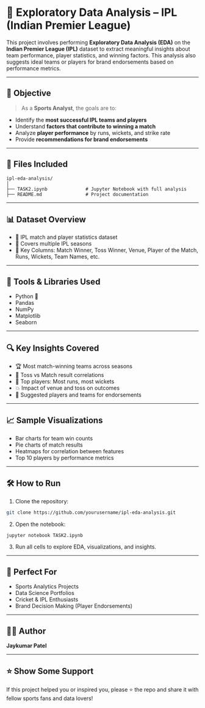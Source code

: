 # 🏏 Exploratory Data Analysis – IPL (Indian Premier League)

This project involves performing **Exploratory Data Analysis (EDA)** on the **Indian Premier League (IPL)** dataset to extract meaningful insights about team performance, player statistics, and winning factors. This analysis also suggests ideal teams or players for brand endorsements based on performance metrics.

---

## 🎯 Objective

> As a **Sports Analyst**, the goals are to:
- Identify the **most successful IPL teams and players**
- Understand **factors that contribute to winning a match**
- Analyze **player performance** by runs, wickets, and strike rate
- Provide **recommendations for brand endorsements**

---

## 📁 Files Included

```
ipl-eda-analysis/
│
├── TASK2.ipynb              # Jupyter Notebook with full analysis
├── README.md                # Project documentation
```

---

## 📊 Dataset Overview

- 📂 IPL match and player statistics dataset
- 📅 Covers multiple IPL seasons
- 🎯 Key Columns: Match Winner, Toss Winner, Venue, Player of the Match, Runs, Wickets, Team Names, etc.

---

## 🧰 Tools & Libraries Used

- Python 🐍
- Pandas
- NumPy
- Matplotlib
- Seaborn

---

## 🔍 Key Insights Covered

- 🏆 Most match-winning teams across seasons
- 🎯 Toss vs Match result correlations
- 👑 Top players: Most runs, most wickets
- 💥 Impact of venue and toss on outcomes
- 🏅 Suggested players and teams for endorsements

---

## 📈 Sample Visualizations

- Bar charts for team win counts
- Pie charts of match results
- Heatmaps for correlation between features
- Top 10 players by performance metrics

---

## 🛠️ How to Run

1. Clone the repository:
```bash
git clone https://github.com/yourusername/ipl-eda-analysis.git
```

2. Open the notebook:
```bash
jupyter notebook TASK2.ipynb
```

3. Run all cells to explore EDA, visualizations, and insights.

---

## 🎯 Perfect For

- Sports Analytics Projects
- Data Science Portfolios
- Cricket & IPL Enthusiasts
- Brand Decision Making (Player Endorsements)

---

## 👨‍💻 Author

**Jaykumar Patel**  


---

## ⭐ Show Some Support

If this project helped you or inspired you, please ⭐ the repo and share it with fellow sports fans and data lovers!

